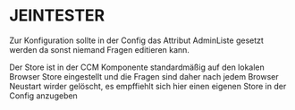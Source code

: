 # JEINTESTER
Zur Konfiguration sollte in der Config das Attribut AdminListe gesetzt werden da sonst niemand Fragen editieren kann.

Der Store ist in der CCM Komponente standardmäßig auf den lokalen Browser Store eingestellt und die Fragen sind daher nach jedem Browser Neustart wirder gelöscht, es empffiehlt sich hier einen eigenen Store in der Config anzugeben